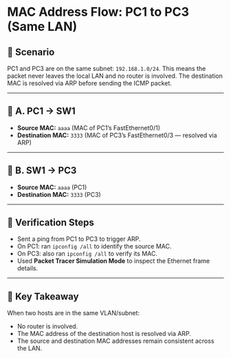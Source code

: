# MAC Address Flow: PC1 to PC3 (Same LAN)

## 🧭 Scenario
PC1 and PC3 are on the same subnet: `192.168.1.0/24`. This means the packet never leaves the local LAN and no router is involved. The destination MAC is resolved via ARP before sending the ICMP packet.

---

## 🔹 A. PC1 → SW1
- **Source MAC:** `aaaa` (MAC of PC1’s FastEthernet0/1)
- **Destination MAC:** `3333` (MAC of PC3’s FastEthernet0/3 — resolved via ARP)

---

## 🔹 B. SW1 → PC3
- **Source MAC:** `aaaa` (PC1)
- **Destination MAC:** `3333` (PC3)

---

## 🧪 Verification Steps
- Sent a ping from PC1 to PC3 to trigger ARP.
- On PC1: ran `ipconfig /all` to identify the source MAC.
- On PC3: also ran `ipconfig /all` to verify its MAC.
- Used **Packet Tracer Simulation Mode** to inspect the Ethernet frame details.

---

## 🧠 Key Takeaway
When two hosts are in the same VLAN/subnet:
- No router is involved.
- The MAC address of the destination host is resolved via ARP.
- The source and destination MAC addresses remain consistent across the LAN.

